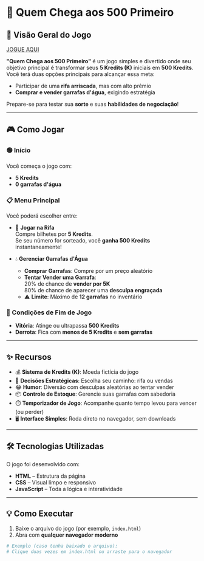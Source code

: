 # 🏁 Quem Chega aos 500 Primeiro

## 🚀 Visão Geral do Jogo


[JOGUE AQUI]([https://link-url-here.org](https://danielbaumannbr.github.io/500/))

**"Quem Chega aos 500 Primeiro"** é um jogo simples e divertido onde seu objetivo principal é transformar seus **5 Kredits (K)** iniciais em **500 Kredits**.  
Você terá duas opções principais para alcançar essa meta:

- Participar de uma **rifa arriscada**, mas com alto prêmio
- **Comprar e vender garrafas d'água**, exigindo estratégia

Prepare-se para testar sua **sorte** e suas **habilidades de negociação**!

---

## 🎮 Como Jogar

### 🟢 Início
Você começa o jogo com:
- **5 Kredits**
- **0 garrafas d'água**

### 📋 Menu Principal
Você poderá escolher entre:

- 🎲 **Jogar na Rifa**  
  Compre bilhetes por **5 Kredits**.  
  Se seu número for sorteado, você **ganha 500 Kredits** instantaneamente!

- 💧 **Gerenciar Garrafas d'Água**
  - **Comprar Garrafas**: Compre por um preço aleatório
  - **Tentar Vender uma Garrafa**:  
    20% de chance de **vender por 5K**  
    80% de chance de aparecer uma **desculpa engraçada**
  - ⚠️ **Limite**: Máximo de **12 garrafas** no inventário

### 🏁 Condições de Fim de Jogo
- **Vitória**: Atinge ou ultrapassa **500 Kredits**
- **Derrota**: Fica com **menos de 5 Kredits** e **sem garrafas**

---

## ✨ Recursos

- 💰 **Sistema de Kredits (K)**: Moeda fictícia do jogo
- 🧠 **Decisões Estratégicas**: Escolha seu caminho: rifa ou vendas
- 😂 **Humor**: Diversão com desculpas aleatórias ao tentar vender
- 📦 **Controle de Estoque**: Gerencie suas garrafas com sabedoria
- ⏱️ **Temporizador de Jogo**: Acompanhe quanto tempo levou para vencer (ou perder)
- 🖥️ **Interface Simples**: Roda direto no navegador, sem downloads

---

## 🛠️ Tecnologias Utilizadas

O jogo foi desenvolvido com:

- **HTML** – Estrutura da página
- **CSS** – Visual limpo e responsivo
- **JavaScript** – Toda a lógica e interatividade

---

## 💡 Como Executar

1. Baixe o arquivo do jogo (por exemplo, `index.html`)
2. Abra com **qualquer navegador moderno**

```bash
# Exemplo (caso tenha baixado o arquivo):
# Clique duas vezes em index.html ou arraste para o navegador
